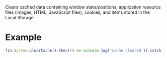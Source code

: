Clears cached data containing window state/positions, application resource files (images, HTML, JavaScript files), cookies, and items stored in the Local Storage
# Example
```js
fin.System.clearCache().then(() => console.log('cache cleared')).catch(err => console.log(err));
```
